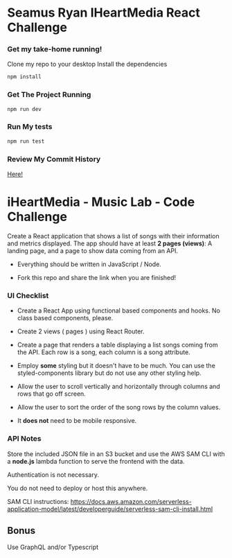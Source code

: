 # Seamus Ryan IHeartMedia React Challenge

### Get my take-home running!
Clone my repo to your desktop
Install the dependencies
```js
npm install
```
### Get The Project Running
```js
npm run dev
```
### Run My tests
```js
npm run test
```
### Review My Commit History
<a href='https://github.com/dsryan8197/tech_challenge/commits/master' target="_blank">Here!</a>


 # iHeartMedia - Music Lab - Code Challenge

Create a React application that shows a list of songs with their information and metrics displayed. The app should have at least **2 pages (views)**:
A landing page, and a page to show data coming from an API.

- Everything should be written in JavaScript / Node.

- Fork this repo and share the link when you are finished!

### UI Checklist

- Create a React App using functional based components and hooks. No class based components, please.

- Create 2 views ( pages ) using React Router.

- Create a page that renders a table displaying a list songs coming from the API. Each row is a song, each column is a song attribute. 

- Employ **some** styling but it doesn't have to be much. You can use the styled-components library but do not use any other styling help.

- Allow the user to scroll vertically and horizontally through columns and rows that go off screen.

- Allow the user to sort the order of the song rows by the column values.

- It **does not** need to be mobile responsive.

### API Notes

Store the included JSON file in an S3 bucket and use the AWS SAM CLI with a **node.js** lambda function to serve the frontend with the data.

Authentication is not necessary.

You do not need to deploy or host this anywhere.

SAM CLI instructions: https://docs.aws.amazon.com/serverless-application-model/latest/developerguide/serverless-sam-cli-install.html

## Bonus

Use GraphQL and/or Typescript
